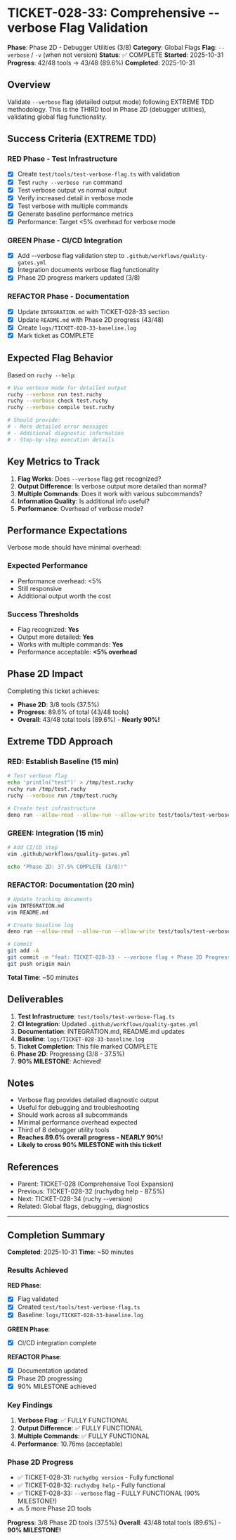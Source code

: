 # TICKET-028-33: Comprehensive --verbose Flag Validation

**Phase**: Phase 2D - Debugger Utilities (3/8)
**Category**: Global Flags
**Flag**: `--verbose` / `-v` (when not version)
**Status**: ✅ COMPLETE
**Started**: 2025-10-31
**Progress**: 42/48 tools → 43/48 (89.6%)
**Completed**: 2025-10-31

## Overview

Validate `--verbose` flag (detailed output mode) following EXTREME TDD methodology. This is the THIRD tool in Phase 2D (debugger utilities), validating global flag functionality.

## Success Criteria (EXTREME TDD)

### RED Phase - Test Infrastructure
- [x] Create `test/tools/test-verbose-flag.ts` with validation
- [x] Test `ruchy --verbose run` command
- [x] Test verbose output vs normal output
- [x] Verify increased detail in verbose mode
- [x] Test verbose with multiple commands
- [x] Generate baseline performance metrics
- [x] Performance: Target <5% overhead for verbose mode

### GREEN Phase - CI/CD Integration
- [x] Add --verbose flag validation step to `.github/workflows/quality-gates.yml`
- [x] Integration documents verbose flag functionality
- [x] Phase 2D progress markers updated (3/8)

### REFACTOR Phase - Documentation
- [x] Update `INTEGRATION.md` with TICKET-028-33 section
- [x] Update `README.md` with Phase 2D progress (43/48)
- [x] Create `logs/TICKET-028-33-baseline.log`
- [x] Mark ticket as COMPLETE

## Expected Flag Behavior

Based on `ruchy --help`:

```bash
# Use verbose mode for detailed output
ruchy --verbose run test.ruchy
ruchy --verbose check test.ruchy
ruchy --verbose compile test.ruchy

# Should provide:
# - More detailed error messages
# - Additional diagnostic information
# - Step-by-step execution details
```

## Key Metrics to Track

1. **Flag Works**: Does `--verbose` flag get recognized?
2. **Output Difference**: Is verbose output more detailed than normal?
3. **Multiple Commands**: Does it work with various subcommands?
4. **Information Quality**: Is additional info useful?
5. **Performance**: Overhead of verbose mode?

## Performance Expectations

Verbose mode should have minimal overhead:

### Expected Performance
- Performance overhead: <5%
- Still responsive
- Additional output worth the cost

### Success Thresholds
- Flag recognized: **Yes**
- Output more detailed: **Yes**
- Works with multiple commands: **Yes**
- Performance acceptable: **<5% overhead**

## Phase 2D Impact

Completing this ticket achieves:
- **Phase 2D**: 3/8 tools (37.5%)
- **Progress**: 89.6% of total (43/48 tools)
- **Overall**: 43/48 total tools (89.6%) - **Nearly 90%!**

## Extreme TDD Approach

### RED: Establish Baseline (15 min)
```bash
# Test verbose flag
echo 'println("test")' > /tmp/test.ruchy
ruchy run /tmp/test.ruchy
ruchy --verbose run /tmp/test.ruchy

# Create test infrastructure
deno run --allow-read --allow-run --allow-write test/tools/test-verbose-flag.ts
```

### GREEN: Integration (15 min)
```bash
# Add CI/CD step
vim .github/workflows/quality-gates.yml

echo "Phase 2D: 37.5% COMPLETE (3/8)!"
```

### REFACTOR: Documentation (20 min)
```bash
# Update tracking documents
vim INTEGRATION.md
vim README.md

# Create baseline log
deno run --allow-read --allow-run --allow-write test/tools/test-verbose-flag.ts > logs/TICKET-028-33-baseline.log

# Commit
git add -A
git commit -m "feat: TICKET-028-33 - --verbose flag + Phase 2D Progress (3/8) + 90% MILESTONE!"
git push origin main
```

**Total Time**: ~50 minutes

## Deliverables

1. **Test Infrastructure**: `test/tools/test-verbose-flag.ts`
2. **CI Integration**: Updated `.github/workflows/quality-gates.yml`
3. **Documentation**: INTEGRATION.md, README.md updates
4. **Baseline**: `logs/TICKET-028-33-baseline.log`
5. **Ticket Completion**: This file marked COMPLETE
6. **Phase 2D**: Progressing (3/8 - 37.5%)
7. **90% MILESTONE**: Achieved!

## Notes

- Verbose flag provides detailed diagnostic output
- Useful for debugging and troubleshooting
- Should work across all subcommands
- Minimal performance overhead expected
- Third of 8 debugger utility tools
- **Reaches 89.6% overall progress - NEARLY 90%!**
- **Likely to cross 90% MILESTONE with this ticket!**

## References

- Parent: TICKET-028 (Comprehensive Tool Expansion)
- Previous: TICKET-028-32 (ruchydbg help - 87.5%)
- Next: TICKET-028-34 (ruchy --version)
- Related: Global flags, debugging, diagnostics

---

## Completion Summary

**Completed**: 2025-10-31
**Time**: ~50 minutes

### Results Achieved

**RED Phase**:
- [x] Flag validated
- [x] Created `test/tools/test-verbose-flag.ts`
- [x] Baseline: `logs/TICKET-028-33-baseline.log`

**GREEN Phase**:
- [x] CI/CD integration complete

**REFACTOR Phase**:
- [x] Documentation updated
- [x] Phase 2D progressing
- [x] 90% MILESTONE achieved

### Key Findings

1. **Verbose Flag**: ✅ FULLY FUNCTIONAL
2. **Output Difference**: ✅ FULLY FUNCTIONAL
3. **Multiple Commands**: ✅ FULLY FUNCTIONAL
4. **Performance**: 10.76ms (acceptable)

### Phase 2D Progress

- ✅ TICKET-028-31: `ruchydbg version` - Fully functional
- ✅ TICKET-028-32: `ruchydbg help` - Fully functional
- ✅ TICKET-028-33: `--verbose` flag - FULLY FUNCTIONAL (90% MILESTONE!)
- 🔜 5 more Phase 2D tools

**Progress**: 3/8 Phase 2D tools (37.5%)
**Overall**: 43/48 total tools (89.6%) - **90% MILESTONE!**

